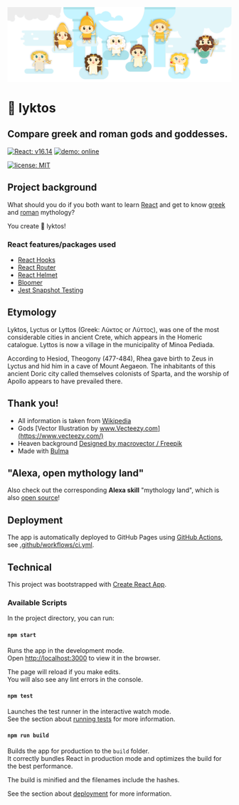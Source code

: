 ![lyktos gods](./images/gods.png "lyktos gods")

# :trident: lyktos

## Compare greek and roman gods and goddesses.

[![React: v16.14](https://img.shields.io/badge/React-v16.14-61DAFB.svg)](./package.json)
<a href="https://www.lyktos.ml" target="_blank"><img src="https://img.shields.io/badge/demo-online-009df4.svg" alt="demo: online"></a>

[![license: MIT](https://img.shields.io/badge/license-MIT-brightgreen.svg)](./LICENSE.md)

## Project background

What should you do if you both want to learn [React](https://reactjs.org) and get to know [greek](https://en.wikipedia.org/wiki/Greek_mythology) and [roman](https://en.wikipedia.org/wiki/Roman_mythology) mythology?

You create :trident: lyktos!

### React features/packages used

- [React Hooks](https://reactjs.org/docs/hooks-intro.html)
- [React Router](https://github.com/ReactTraining/react-router)
- [React Helmet](https://github.com/nfl/react-helmet)
- [Bloomer](https://github.com/AlgusDark/bloomer)
- [Jest Snapshot Testing](https://jestjs.io/docs/en/snapshot-testing)

## Etymology

Lyktos, Lyctus or Lyttos (Greek: Λύκτος or Λύττος), was one of the most considerable cities in ancient Crete, which appears in the Homeric catalogue. Lyttos is now a village in the municipality of Minoa Pediada.

According to Hesiod, Theogony (477-484), Rhea gave birth to Zeus in Lyctus and hid him in a cave of Mount Aegaeon. The inhabitants of this ancient Doric city called themselves colonists of Sparta, and the worship of Apollo appears to have prevailed there.

## Thank you!

- All information is taken from [Wikipedia](https://www.wikipedia.org)
- Gods [Vector Illustration by www.Vecteezy.com](https://www.vecteezy.com/)
- Heaven background [Designed by macrovector / Freepik](http://www.freepik.com)
- Made with [Bulma](https://github.com/jgthms/bulma)

## "Alexa, open mythology land"

Also check out the corresponding **Alexa skill** "mythology land", which is also [open source](https://github.com/FranzDiebold/mythology-land-alexa-skill)!

## Deployment

The app is automatically deployed to GitHub Pages using [GitHub Actions](https://github.com/features/actions), see [.github/workflows/ci.yml](.github/workflows/ci.yml).

## Technical

This project was bootstrapped with [Create React App](https://github.com/facebook/create-react-app).

### Available Scripts

In the project directory, you can run:

#### `npm start`

Runs the app in the development mode.<br>
Open [http://localhost:3000](http://localhost:3000) to view it in the browser.

The page will reload if you make edits.<br>
You will also see any lint errors in the console.

#### `npm test`

Launches the test runner in the interactive watch mode.<br>
See the section about [running tests](https://facebook.github.io/create-react-app/docs/running-tests) for more information.

#### `npm run build`

Builds the app for production to the `build` folder.<br>
It correctly bundles React in production mode and optimizes the build for the best performance.

The build is minified and the filenames include the hashes.<br>

See the section about [deployment](https://facebook.github.io/create-react-app/docs/deployment) for more information.
